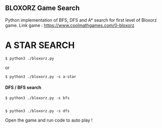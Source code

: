 BLOXORZ Game Search
---

Python implementation of BFS, DFS and A* search for first level of Bloxorz game.
Link game : https://www.coolmathgames.com/0-bloxorz
# A STAR SEARCH

```
$ python3 ./bloxorz.py
```
or
```
$ python3 ./bloxorz.py -s a-star
```
#### DFS / BFS search
```
$ python3 ./bloxorz.py -s bfs
```
```

$ python3 ./bloxorz.py -s dfs
```
Open the game and run code to auto play !
